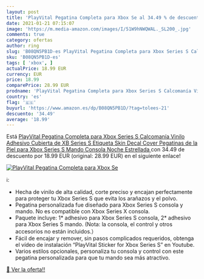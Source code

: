 ```yaml
---
layout: post
title: 'PlayVital Pegatina Completa para Xbox Se al 34.49 % de descuento'
date: 2021-01-21 07:15:07
image: 'https://m.media-amazon.com/images/I/51W9hNWQWAL._SL200_.jpg'
comments: true
category: ofertas
author: ring
slug: 'B08QN5PB1D-es PlayVital Pegatina Completa para Xbox Series S Calcomanía...'
sku: 'B08QN5PB1D-es'
tags: [ 'xbox', ]
actualPrice: 18.99 EUR
currency: EUR
price: 18.99
comparePrice: 28.99 EUR
prodname: 'PlayVital Pegatina Completa para Xbox Series S Calcomanía Vinilo Adhesivo Cubierta de XB Series S Etiqueta Skin Decal Cover Pegatinas de la Piel para Xbox Series S Mando Consola Noche Estrellada '
country: 'es'
flag: '🇪🇸'
buyurl: 'https://www.amazon.es/dp/B08QN5PB1D/?tag=tolees-21'
descuento: '34.49'
average: '18.99'
---
```


Está [PlayVital Pegatina Completa para Xbox Series S Calcomanía Vinilo Adhesivo Cubierta de XB Series S Etiqueta Skin Decal Cover Pegatinas de la Piel para Xbox Series S Mando Consola Noche Estrellada ](https://www.amazon.es/dp/B08QN5PB1D/?tag=tolees-21) con 34.49 de descuento por 18.99 EUR (original: 28.99 EUR) en el siguiente enlace!

[![PlayVital Pegatina Completa para Xbox Se](https://m.media-amazon.com/images/I/51W9hNWQWAL._SL200_.jpg)](https://www.amazon.es/dp/B08QN5PB1D/?tag=tolees-21)

ℹ️:

- Hecha de vinilo de alta calidad, corte preciso y encajan perfectamente para proteger tu Xbox Series S que evita los arañazos y el polvo.
- Pegatina personalizada fue diseñado para Xbox Series S consola y mando. No es compatible con Xbox Series X consola.
- Paquete incluye: 1* adhesivo para Xbox Series S consola, 2* adhesivo para Xbox Series S mando. (Nota: la consola, el control y otros accesorios no están incluidos.）
- Fácil de encajar y remover, sin pasos complicados requeridos, obtenga el vídeo de instalación “PlayVital Sticker for Xbox Series S” en Youtube.
- Varios estilos opcionales, personaliza tu consola y control con este pegatina personalizada para que tu mando sea más atractivo.

[🛒 Ver la oferta!!](https://www.amazon.es/dp/B08QN5PB1D/?tag=tolees-21)
